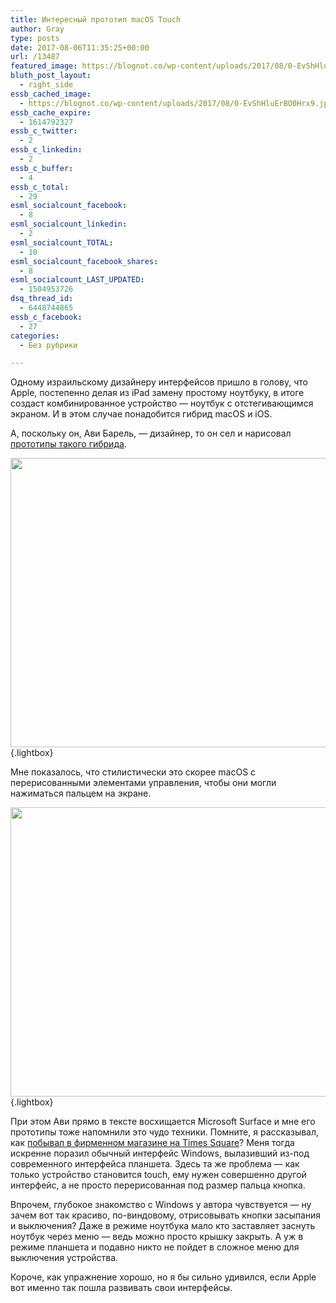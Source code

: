 ```yaml
---
title: Интересный прототип macOS Touch
author: Gray
type: posts
date: 2017-08-06T11:35:25+00:00
url: /13487
featured_image: https://blognot.co/wp-content/uploads/2017/08/0-EvShHluErBO0Hrx9.jpg
bluth_post_layout:
  - right_side
essb_cached_image:
  - https://blognot.co/wp-content/uploads/2017/08/0-EvShHluErBO0Hrx9.jpg
essb_cache_expire:
  - 1614792327
essb_c_twitter:
  - 2
essb_c_linkedin:
  - 2
essb_c_buffer:
  - 4
essb_c_total:
  - 29
esml_socialcount_facebook:
  - 8
esml_socialcount_linkedin:
  - 2
esml_socialcount_TOTAL:
  - 10
esml_socialcount_facebook_shares:
  - 8
esml_socialcount_LAST_UPDATED:
  - 1504953726
dsq_thread_id:
  - 6448744865
essb_c_facebook:
  - 27
categories:
  - Без рубрики

---
```








Одному израильскому дизайнеру интерфейсов пришло в голову, что Apple, постепенно делая из iPad замену простому ноутбуку, в итоге создаст комбинированное устройство — ноутбук с отстегивающимся экраном. И в этом случае понадобится гибрид macOS и iOS.

А, поскольку он, Ави Барель, — дизайнер, то он сел и нарисовал [прототипы такого гибрида][1].

[<img data-attachment-id="13488" data-permalink="https://blognot.co/13487/0-ca7pwocheddkuc2d" data-orig-file="https://i1.wp.com/blognot.co/wp-content/uploads/2017/08/0-ca7PwocheddKUC2D.jpg?fit=2000%2C1250&ssl=1" data-orig-size="2000,1250" data-comments-opened="1" data-image-meta="{&quot;aperture&quot;:&quot;0&quot;,&quot;credit&quot;:&quot;&quot;,&quot;camera&quot;:&quot;&quot;,&quot;caption&quot;:&quot;&quot;,&quot;created_timestamp&quot;:&quot;0&quot;,&quot;copyright&quot;:&quot;&quot;,&quot;focal_length&quot;:&quot;0&quot;,&quot;iso&quot;:&quot;0&quot;,&quot;shutter_speed&quot;:&quot;0&quot;,&quot;title&quot;:&quot;&quot;,&quot;orientation&quot;:&quot;0&quot;}" data-image-title="0-ca7PwocheddKUC2D" data-image-description="" data-medium-file="https://i1.wp.com/blognot.co/wp-content/uploads/2017/08/0-ca7PwocheddKUC2D.jpg?fit=300%2C188&ssl=1" data-large-file="https://i1.wp.com/blognot.co/wp-content/uploads/2017/08/0-ca7PwocheddKUC2D.jpg?fit=740%2C463&ssl=1" class="aligncenter size-large wp-image-13488" src="https://i1.wp.com/blognot.co/wp-content/uploads/2017/08/0-ca7PwocheddKUC2D.jpg?resize=740%2C463&#038;ssl=1" alt="" width="740" height="463" data-wp-pid="13488" srcset="https://i1.wp.com/blognot.co/wp-content/uploads/2017/08/0-ca7PwocheddKUC2D.jpg?resize=1024%2C640&ssl=1 1024w, https://i1.wp.com/blognot.co/wp-content/uploads/2017/08/0-ca7PwocheddKUC2D.jpg?resize=300%2C188&ssl=1 300w, https://i1.wp.com/blognot.co/wp-content/uploads/2017/08/0-ca7PwocheddKUC2D.jpg?resize=768%2C480&ssl=1 768w, https://i1.wp.com/blognot.co/wp-content/uploads/2017/08/0-ca7PwocheddKUC2D.jpg?w=2000&ssl=1 2000w, https://i1.wp.com/blognot.co/wp-content/uploads/2017/08/0-ca7PwocheddKUC2D.jpg?w=1480&ssl=1 1480w" sizes="(max-width: 740px) 100vw, 740px" data-recalc-dims="1" />][2]{.lightbox}

Мне показалось, что стилистически это скорее macOS с перерисованными элементами управления, чтобы они могли нажиматься пальцем на экране.

[<img data-attachment-id="13489" data-permalink="https://blognot.co/13487/0-evshhluerbo0hrx9" data-orig-file="https://i2.wp.com/blognot.co/wp-content/uploads/2017/08/0-EvShHluErBO0Hrx9.jpg?fit=2000%2C1250&ssl=1" data-orig-size="2000,1250" data-comments-opened="1" data-image-meta="{&quot;aperture&quot;:&quot;0&quot;,&quot;credit&quot;:&quot;&quot;,&quot;camera&quot;:&quot;&quot;,&quot;caption&quot;:&quot;&quot;,&quot;created_timestamp&quot;:&quot;0&quot;,&quot;copyright&quot;:&quot;&quot;,&quot;focal_length&quot;:&quot;0&quot;,&quot;iso&quot;:&quot;0&quot;,&quot;shutter_speed&quot;:&quot;0&quot;,&quot;title&quot;:&quot;&quot;,&quot;orientation&quot;:&quot;0&quot;}" data-image-title="0-EvShHluErBO0Hrx9" data-image-description="" data-medium-file="https://i2.wp.com/blognot.co/wp-content/uploads/2017/08/0-EvShHluErBO0Hrx9.jpg?fit=300%2C188&ssl=1" data-large-file="https://i2.wp.com/blognot.co/wp-content/uploads/2017/08/0-EvShHluErBO0Hrx9.jpg?fit=740%2C463&ssl=1" class="aligncenter size-large wp-image-13489" src="https://i0.wp.com/blognot.co/wp-content/uploads/2017/08/0-EvShHluErBO0Hrx9-1024x640.jpg?resize=740%2C463&#038;ssl=1" alt="" width="740" height="463" data-wp-pid="13489" srcset="https://i2.wp.com/blognot.co/wp-content/uploads/2017/08/0-EvShHluErBO0Hrx9.jpg?resize=1024%2C640&ssl=1 1024w, https://i2.wp.com/blognot.co/wp-content/uploads/2017/08/0-EvShHluErBO0Hrx9.jpg?resize=300%2C188&ssl=1 300w, https://i2.wp.com/blognot.co/wp-content/uploads/2017/08/0-EvShHluErBO0Hrx9.jpg?resize=768%2C480&ssl=1 768w, https://i2.wp.com/blognot.co/wp-content/uploads/2017/08/0-EvShHluErBO0Hrx9.jpg?resize=700%2C438&ssl=1 700w, https://i2.wp.com/blognot.co/wp-content/uploads/2017/08/0-EvShHluErBO0Hrx9.jpg?resize=800%2C500&ssl=1 800w, https://i2.wp.com/blognot.co/wp-content/uploads/2017/08/0-EvShHluErBO0Hrx9.jpg?w=2000&ssl=1 2000w, https://i2.wp.com/blognot.co/wp-content/uploads/2017/08/0-EvShHluErBO0Hrx9.jpg?w=1480&ssl=1 1480w" sizes="(max-width: 740px) 100vw, 740px" data-recalc-dims="1" />][3]{.lightbox}

При этом Ави прямо в тексте восхищается Microsoft Surface и мне его прототипы тоже напомнили это чудо техники. Помните, я рассказывал, как [побывал в фирменном магазине на Times Square][4]? Меня тогда искренне поразил обычный интерфейс Windows, вылазивший из-под современного интерфейса планшета. Здесь та же проблема — как только устройство становится touch, ему нужен совершенно другой интерфейс, а не просто перерисованная под размер пальца кнопка.

Впрочем, глубокое знакомство с Windows у автора чувствуется — ну зачем вот так красиво, по-виндовому, отрисовывать кнопки засыпания и выключения? Даже в режиме ноутбука мало кто заставляет заснуть ноутбук через меню — ведь можно просто крышку закрыть. А уж в режиме планшета и подавно никто не пойдет в сложное меню для выключения устройства.

Короче, как упражнение хорошо, но я бы сильно удивился, если Apple вот именно так пошла развивать свои интерфейсы.

 [1]: https://uxplanet.org/apple-its-time-to-merge-ios-with-macos-4f04c947c19d
 [2]: https://i1.wp.com/blognot.co/wp-content/uploads/2017/08/0-ca7PwocheddKUC2D.jpg?ssl=1
 [3]: https://i2.wp.com/blognot.co/wp-content/uploads/2017/08/0-EvShHluErBO0Hrx9.jpg?ssl=1
 [4]: https://blognot.co/11071